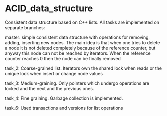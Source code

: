 # ACID_data_structure

Consistent data structure based on C++ lists. All tasks are implemented on separate branches:

master: simple consistent data structure with operations for removing, adding, inserting new nodes. The main idea is that when one tries to delete a node it is not deleted completely because of the reference counter, but anyway this node can not be reached by iterators. When the reference counter reaches 0 then the node can be finally removed

task_2: Coarse-grained list. Iterators own the shared lock when reads or the unique lock when insert or change node values

task_3: Medium-graining. Only pointers which undergo operations are locked and the next and the previous ones.

task_4: Fine graining. Garbage collection is implemented. 

task_6: Used transactions and versions for list operations
